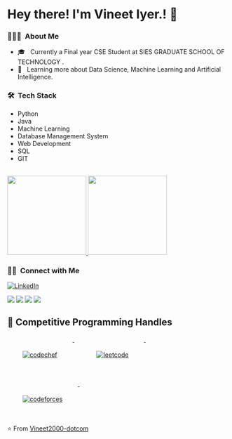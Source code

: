 # Hey there! I'm Vineet Iyer.! 👋



<h3> 👨🏻‍💻 &nbsp;About Me </h3>

- 🎓 &nbsp; Currently a Final year CSE  Student at SIES GRADUATE SCHOOL OF TECHNOLOGY .
- 🌱 &nbsp; Learning more about Data Science, Machine Learning and Artificial Intelligence.

<h3> 🛠 &nbsp;Tech Stack</h3>
<ul>
<li>Python</li>

<li>Java</li>
<li>Machine Learning</li>
<li>Database Management System</li>

<li>Web Development</li>
<li>SQL</li>
<li>GIT</li>
</ul>

<br/>

<a href="https://github.com/Vineet2000-dotcom">
  <img height="180em" src="https://github-readme-stats.vercel.app/api?username=Vineet2000-dotcom&theme=buefy&show_icons=true" />
  <img height="180em" src="https://github-readme-stats.vercel.app/api/top-langs/?username=Vineet2000-dotcom&theme=buefy&layout=compact" />
</a>

<br/>

<h3> 🤝🏻 &nbsp;Connect with Me </h3>

<p align="left">
<a href="https://www.linkedin.com/in/vineet-iyer-3161988a/"><img alt="LinkedIn" src="https://img.shields.io/badge/LinkedIn-vineet%20iyer-blue?style=flat-square&logo=linkedin"></a>

<a href="https://wa.me/8291919888"><img src="https://img.shields.io/badge/WhatsApp-25D366?style=for-the-badge&logo=whatsapp&logoColor=white"></a> <a href="https://www.instagram.com/vineet.iyer21/"><img src="https://img.shields.io/badge/Instagram-E4405F?style=for-the-badge&logo=instagram&logoColor=white"></a> <a href="https://github.com/Vineet2000-dotcom/"><img src="https://img.shields.io/badge/GitHub-100000?style=for-the-badge&logo=github&logoColor=white"></a> <a href="mailto:vineetanant@gmail.com"><img src="https://img.shields.io/badge/Gmail-D14836?style=for-the-badge&logo=gmail&logoColor=white"></a>
</p>

## 📢 Competitive Programming Handles
<p >
   <a href="https://www.codechef.com/users/vineetiyer19">
    <img src="https://cp-logo.vercel.app/codechef/vineetiyer19" alt="codechef" style="vertical-align:top; margin:35px">
  </a>&nbsp;&nbsp;&nbsp;
   
  
  
  

  <a href="https://leetcode.com/viyer19/">
    <img src="https://cp-logo.vercel.app/leetcode/viyer19" alt="leetcode" style="vertical-align:top; margin:35px">
  </a>&nbsp;&nbsp;&nbsp;
  
  
 
 
</p>
<p>
  <a href="https://codeforces.com/profile/vineetanant">
    <img src="https://cp-logo.vercel.app/codeforces/vineetanant" alt="codeforces" style="vertical-align:top; margin:35px">
  </a>&nbsp;&nbsp;&nbsp;
</p>


⭐️ From [Vineet2000-dotcom](https://github.com/Vineet2000-dotcom)

